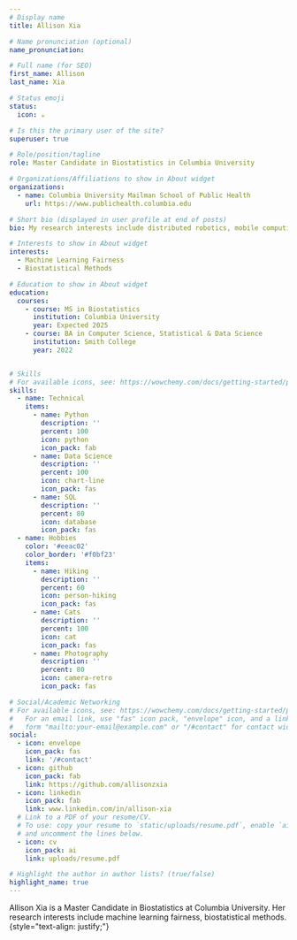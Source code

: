 ```yaml
---
# Display name
title: Allison Xia

# Name pronunciation (optional)
name_pronunciation: 

# Full name (for SEO)
first_name: Allison
last_name: Xia

# Status emoji
status:
  icon: ☕️

# Is this the primary user of the site?
superuser: true

# Role/position/tagline
role: Master Candidate in Biostatistics in Columbia University

# Organizations/Affiliations to show in About widget
organizations:
  - name: Columbia University Mailman School of Public Health
    url: https://www.publichealth.columbia.edu

# Short bio (displayed in user profile at end of posts)
bio: My research interests include distributed robotics, mobile computing and programmable matter.

# Interests to show in About widget
interests:
  - Machine Learning Fairness
  - Biostatistical Methods

# Education to show in About widget
education:
  courses:
    - course: MS in Biostatistics
      institution: Columbia University
      year: Expected 2025
    - course: BA in Computer Science, Statistical & Data Science
      institution: Smith College
      year: 2022


# Skills
# For available icons, see: https://wowchemy.com/docs/getting-started/page-builder/#icons
skills:
  - name: Technical
    items:
      - name: Python
        description: ''
        percent: 100
        icon: python
        icon_pack: fab
      - name: Data Science
        description: ''
        percent: 100
        icon: chart-line
        icon_pack: fas
      - name: SQL
        description: ''
        percent: 80
        icon: database
        icon_pack: fas
  - name: Hobbies
    color: '#eeac02'
    color_border: '#f0bf23'
    items:
      - name: Hiking
        description: ''
        percent: 60
        icon: person-hiking
        icon_pack: fas
      - name: Cats
        description: ''
        percent: 100
        icon: cat
        icon_pack: fas
      - name: Photography
        description: ''
        percent: 80
        icon: camera-retro
        icon_pack: fas

# Social/Academic Networking
# For available icons, see: https://wowchemy.com/docs/getting-started/page-builder/#icons
#   For an email link, use "fas" icon pack, "envelope" icon, and a link in the
#   form "mailto:your-email@example.com" or "/#contact" for contact widget.
social:
  - icon: envelope
    icon_pack: fas
    link: '/#contact'
  - icon: github
    icon_pack: fab
    link: https://github.com/allisonzxia
  - icon: linkedin
    icon_pack: fab
    link: www.linkedin.com/in/allison-xia
  # Link to a PDF of your resume/CV.
  # To use: copy your resume to `static/uploads/resume.pdf`, enable `ai` icons in `params.yaml`,
  # and uncomment the lines below.
  - icon: cv
    icon_pack: ai
    link: uploads/resume.pdf

# Highlight the author in author lists? (true/false)
highlight_name: true
---
```


Allison Xia is a Master Candidate in Biostatistics at Columbia University. Her research interests include machine learning fairness, biostatistical methods. 
{style="text-align: justify;"}
